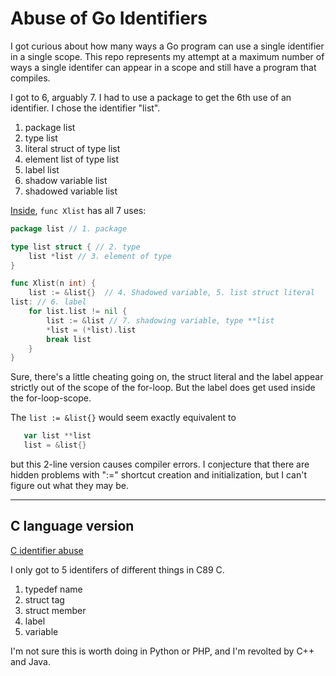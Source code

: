 # Abuse of Go Identifiers

I got curious about how many ways a Go program can use
a single identifier in a single scope.
This repo represents my attempt at a maximum number of ways
a single identifer can appear in a scope and still have a
program that compiles.

I got to 6, arguably 7.
I had to use a package to get the 6th use of an identifier.
I chose the identifier "list".

1. package list
2. type list
3. literal struct of type list
4. element list of type list
5. label list
6. shadow variable list
7. shadowed variable list

[Inside](list/types.go), `func Xlist` has all 7 uses:

```go
package list // 1. package

type list struct { // 2. type
	list *list // 3. element of type
}

func Xlist(n int) {
	list := &list{}  // 4. Shadowed variable, 5. list struct literal
list: // 6. label
	for list.list != nil {
		list := &list // 7. shadowing variable, type **list
		*list = (*list).list
		break list
	}
}
```

Sure, there's a little cheating going on,
the struct literal and the label appear strictly
out of the scope of the for-loop.
But the label does get used inside the for-loop-scope.

The `list := &list{}` would seem exactly equivalent to

```go
   var list **list
   list = &list{}
```

but this 2-line version causes compiler errors.
I conjecture that there are hidden problems with ":="
shortcut creation and initialization,
but I can't figure out what they may be.

---

## C language version

[C identifier abuse](list.c)

I only got to 5 identifers of different things in C89 C.

1. typedef name
2. struct tag 
3. struct member
4. label
5. variable

I'm not sure this is worth doing in Python or PHP,
and I'm revolted by C++ and Java.
